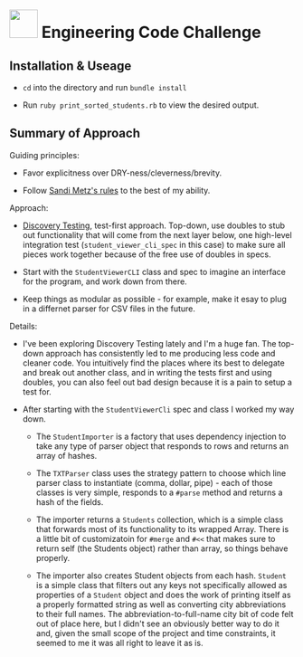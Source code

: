 # <img src='https://cloud.githubusercontent.com/assets/544541/4461515/092962a4-48bb-11e4-8e4c-88bee6e5a321.jpg' width=50> Engineering Code Challenge

## Installation & Useage

* `cd` into the directory and run `bundle install`

* Run `ruby print_sorted_students.rb` to view the desired output.

## Summary of Approach

Guiding principles:

* Favor explicitness over DRY-ness/cleverness/brevity.

* Follow [Sandi Metz's
  rules](https://robots.thoughtbot.com/sandi-metz-rules-for-developers) to the
best of my ability.


Approach:

* [Discovery
  Testing](https://github.com/testdouble/contributing-tests/wiki/Discovery-Testing), test-first approach. Top-down, use doubles to stub out
  functionality that will come from the next layer below, one high-level integration test
  (`student_viewer_cli_spec` in this case) to make sure all pieces work
together because of the free use of doubles in specs.

* Start with the `StudentViewerCLI` class and spec to imagine an interface for
  the program, and work down from there.

* Keep things as modular as possible - for example, make it esay to plug in a
  differnet parser for CSV files in the future.


Details:

* I've been exploring Discovery Testing lately and I'm a huge fan. The top-down
  approach has consistently led to me producing less code and cleaner code. You
intuitively find the places where its best to delegate and break out another
class, and in writing the tests first and using doubles, you can also feel out
bad design because it is a pain to setup a test for.

* After starting with the `StudentViewerCli` spec and class I worked my way
  down. 

  * The `StudentImporter` is a factory that uses dependency injection to take any type of
parser object that responds to rows and returns an array of hashes. 

  * The `TXTParser` class uses the strategy pattern to choose which line parser
    class to instantiate (comma, dollar, pipe) - each of those classes is very
simple, responds to a `#parse` method and returns a hash of the fields.

  * The importer returns a `Students` collection, which is a simple class that
    forwards most of its functionality to its wrapped Array. There is a little
bit of customizatoin for `#merge` and `#<<` that makes sure to return self (the
Students object) rather than array, so things behave properly.

  * The importer also creates Student objects from each hash. `Student` is a
    simple class that filters out any keys not specifically allowed as
properties of a `Student` object and does the work of printing itself as a
properly formatted string as well as converting city abbreviations to their full
names. The abbreviation-to-full-name city bit of code felt out of place here,
but I didn't see an obviously better way to do it and, given the small scope of
the project and time constraints, it seemed to me it was all right to leave it
as is.

